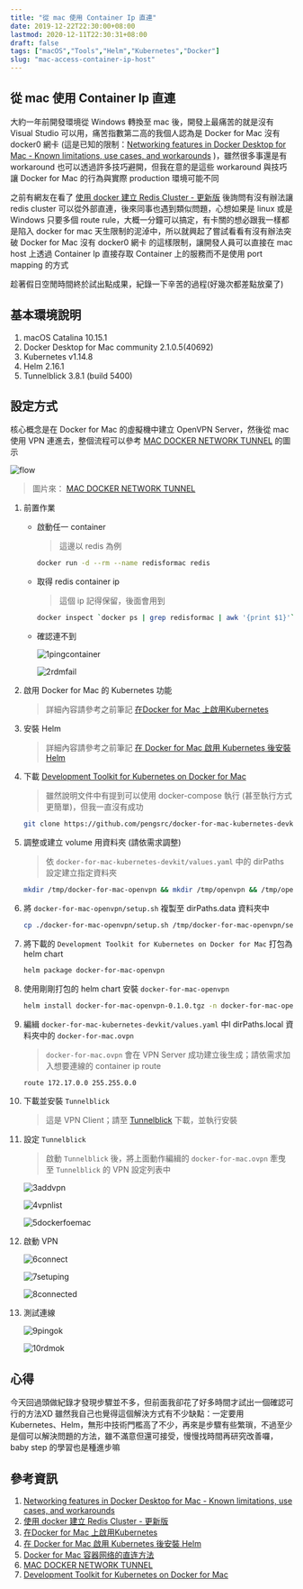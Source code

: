 ```yaml
---
title: "從 mac 使用 Container Ip 直連"
date: 2019-12-22T22:30:00+08:00
lastmod: 2020-12-11T22:30:31+08:00
draft: false
tags: ["macOS","Tools","Helm","Kubernetes","Docker"]
slug: "mac-access-container-ip-host"
---
```


## 從 mac 使用 Container Ip 直連

大約一年前開發環境從 Windows 轉換至 mac 後，開發上最痛苦的就是沒有 Visual Studio 可以用，痛苦指數第二高的我個人認為是 Docker for Mac 沒有 docker0 網卡 (這是已知的限制：[Networking features in Docker Desktop for Mac - Known limitations, use cases, and workarounds](https://docs.docker.com/docker-for-mac/networking/#known-limitations-use-cases-and-workarounds) )，雖然很多事還是有 workaround 也可以透過許多技巧避開，但我在意的是這些 workaround 與技巧讓 Docker for Mac 的行為與實際 production 環境可能不同

之前有網友在看了 [使用 docker 建立 Redis Cluster - 更新版](/redis-cluster-docker/) 後詢問有沒有辦法讓 redis cluster 可以從外部直連，後來同事也遇到類似問題，心想如果是 linux 或是 Windows 只要多個 route rule，大概一分鐘可以搞定，有卡關的想必跟我一樣都是陷入 docker for mac 天生限制的泥淖中，所以就興起了嘗試看看有沒有辦法突破 Docker for Mac 沒有 docker0 網卡 的這樣限制，讓開發人員可以直接在 mac host 上透過 Container Ip 直接存取 Container 上的服務而不是使用 port mapping 的方式

趁著假日空閒時間終於試出點成果，紀錄一下辛苦的過程(好幾次都差點放棄了)

## 基本環境說明

1. macOS Catalina 10.15.1
2. Docker Desktop for Mac community 2.1.0.5(40692)
3. Kubernetes v1.14.8
4. Helm 2.16.1
5. Tunnelblick 3.8.1 (build 5400)

## 設定方式

核心概念是在 Docker for Mac 的虛擬機中建立 OpenVPN Server，然後從 mac 使用 VPN 連進去，整個流程可以參考 [MAC DOCKER NETWORK TUNNEL](http://www.scispike.com/blog/mac-docker-network-tunnel/) 的圖示

![flow](http://www.scispike.com/wordpress/wp-content/uploads/2016/08/dockerNetwork.png)

>圖片來： [MAC DOCKER NETWORK TUNNEL](http://www.scispike.com/blog/mac-docker-network-tunnel/)

1. 前置作業

    - 啟動任一 container

        > 這邊以 redis 為例

        ```bash
        docker run -d --rm --name redisformac redis
        ```

    - 取得 redis container ip

        > 這個 ip 記得保留，後面會用到

        ```bash
        docker inspect `docker ps | grep redisformac | awk '{print $1}'` | grep '"IPAddress"'
        ```

    - 確認連不到

        ![1pingcontainer](https://user-images.githubusercontent.com/3851540/71323783-31997100-2512-11ea-9b85-cab236308693.png)

        ![2rdmfail](https://user-images.githubusercontent.com/3851540/71323784-32320780-2512-11ea-8afc-e462f117682f.png)

2. 啟用 Docker for Mac 的 Kubernetes 功能

    > 詳細內容請參考之前筆記 [在Docker for Mac 上啟用Kubernetes](/docker-for-mac-kubernetes/)

3. 安裝 Helm

    > 詳細內容請參考之前筆記 [在 Docker for Mac 啟用 Kubernetes 後安裝 Helm](/docker-mac-kubernetes-helm/)

4. 下載 [Development Toolkit for Kubernetes on Docker for Mac](https://github.com/pengsrc/docker-for-mac-kubernetes-devkit)

    > 雖然說明文件中有提到可以使用 docker-compose 執行 (甚至執行方式更簡單)，但我一直沒有成功

    ```bash
    git clone https://github.com/pengsrc/docker-for-mac-kubernetes-devkit.git
    ```

5. 調整或建立 volume 用資料夾 (請依需求調整)

    > 依 `docker-for-mac-kubernetes-devkit/values.yaml` 中的 dirPaths 設定建立指定資料夾

    ```bash
    mkdir /tmp/docker-for-mac-openvpn && mkdir /tmp/openvpn && /tmp/openvpn/configs
    ```

6. 將 `docker-for-mac-openvpn/setup.sh` 複製至 dirPaths.data 資料夾中

    ```bash
    cp ./docker-for-mac-openvpn/setup.sh /tmp/docker-for-mac-openvpn/setup.sh
    ```

7. 將下載的 `Development Toolkit for Kubernetes on Docker for Mac` 打包為 helm chart

    ```bash
    helm package docker-for-mac-openvpn
    ```

8. 使用剛剛打包的 helm chart 安裝 `docker-for-mac-openvpn`

    ```bash
    helm install docker-for-mac-openvpn-0.1.0.tgz -n docker-for-mac-openvpn
    ```

9. 編緝 `docker-for-mac-kubernetes-devkit/values.yaml` 中l dirPaths.local 資料夾中的 `docker-for-mac.ovpn`

    > `docker-for-mac.ovpn` 會在 VPN Server 成功建立後生成；請依需求加入想要連線的 container ip route

    ```txt
    route 172.17.0.0 255.255.0.0
    ```

10. 下載並安裝 `Tunnelblick`

    > 這是 VPN Client；請至 [Tunnelblick](https://tunnelblick.net/downloads.html) 下載，並執行安裝

11. 設定 `Tunnelblick`

    > 啟動 `Tunnelblick` 後，將上面動作編緝的 `docker-for-mac.ovpn` 牽曳至 `Tunnelblick` 的 VPN 設定列表中

    ![3addvpn](https://user-images.githubusercontent.com/3851540/71323785-32320780-2512-11ea-844c-67786c33523b.png)

    ![4vpnlist](https://user-images.githubusercontent.com/3851540/71323786-32320780-2512-11ea-8686-d5989d853a31.png)

    ![5dockerfoemac](https://user-images.githubusercontent.com/3851540/71323787-32ca9e00-2512-11ea-89fe-6a11b102f99a.png)

12. 啟動 VPN

    ![6connect](https://user-images.githubusercontent.com/3851540/71323788-32ca9e00-2512-11ea-8d86-9f0c1e636df3.png)

    ![7setuping](https://user-images.githubusercontent.com/3851540/71323789-32ca9e00-2512-11ea-8a13-17a0a8481513.png)

    ![8connected](https://user-images.githubusercontent.com/3851540/71323790-32ca9e00-2512-11ea-9580-699db09cbbe6.png)

13. 測試連線

    ![9pingok](https://user-images.githubusercontent.com/3851540/71323791-33633480-2512-11ea-879c-47bda43cc8bc.png)

    ![10rdmok](https://user-images.githubusercontent.com/3851540/71323792-33633480-2512-11ea-9a92-4897c97d7b05.png)

## 心得

今天回過頭做紀錄才發現步驟並不多，但前面我卻花了好多時間才試出一個確認可行的方法XD 雖然我自己也覺得這個解決方式有不少缺點：一定要用 Kubernetes、Helm，無形中技術門檻高了不少，再來是步驟有些繁瑣，不過至少是個可以解決問題的方法，雖不滿意但還可接受，慢慢找時間再研究改善囉，baby step 的學習也是種進步嘛

## 參考資訊

1. [Networking features in Docker Desktop for Mac - Known limitations, use cases, and workarounds](https://docs.docker.com/docker-for-mac/networking/#known-limitations-use-cases-and-workarounds)
2. [使用 docker 建立 Redis Cluster - 更新版](/redis-cluster-docker/)
3. [在Docker for Mac 上啟用Kubernetes](/docker-for-mac-kubernetes/)
4. [在 Docker for Mac 啟用 Kubernetes 後安裝 Helm](/docker-mac-kubernetes-helm/)
5. [Docker for Mac 容器网络的直连方法](https://pjw.io/articles/2018/04/25/access-to-the-container-network-of-docker-for-mac/)
6. [MAC DOCKER NETWORK TUNNEL](http://www.scispike.com/blog/mac-docker-network-tunnel/)
7. [Development Toolkit for Kubernetes on Docker for Mac](https://github.com/pengsrc/docker-for-mac-kubernetes-devkit)
